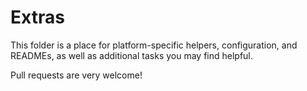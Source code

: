 # Extras

This folder is a place for platform-specific helpers, configuration, and READMEs, as well as additional tasks you may find helpful. 

Pull requests are very welcome!
